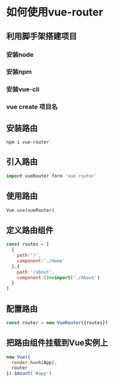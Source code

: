 # 如何使用vue-router
## 利用脚手架搭建项目
### 安装node
### 安装npm
### 安装vue-cli
### vue create 项目名
## 安装路由
`npm i vue-router`
## 引入路由
```js
import vueRouter form 'vue-router'
```
## 使用路由
```js
Vue.use(vueRouter)
```
## 定义路由组件
```js
const routes = [
  {
    path:'/',
    component:'./Home'
  },{
    path:'/about',
    component:()=>import('./About')
  }
]
```
## 配置路由
```js
const router = new VueRouter({routes})
```
## 把路由组件挂载到Vue实例上
```js
new Vue({
  render:h=>h(App),
  router
}).$mount('#app')
```
